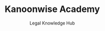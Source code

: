 ---
title: "Kanoonwise Academy"
subtitle: "Legal Knowledge Hub"
hero:
  title: "Kanoonwise Academy"
  subtitle: "Your comprehensive resource for business legal knowledge and startup guidance"
  description: "Free articles, expert insights, and premium workshops to help you navigate the legal landscape."
stats:
  - label: "Free Articles"
    value: "100+"
  - label: "Expert Guides" 
    value: "50+"
  - label: "New Content"
    value: "Weekly"

categories:
  - id: "all"
    name: "All Topics"
    icon: "fas fa-th-large"
  - id: "business-law"
    name: "Business Law"
    icon: "fas fa-briefcase"
  - id: "startup-guide"
    name: "Startup Guide"
    icon: "fas fa-rocket"
  - id: "compliance"
    name: "Compliance"
    icon: "fas fa-shield-alt"
  - id: "ip-law"
    name: "IP Law"
    icon: "fas fa-lightbulb"
  - id: "tech-law"
    name: "Tech Law"
    icon: "fas fa-laptop-code"

articles:
  - id: 1
    title: "Complete Guide to Private Limited Company Registration in India"
    excerpt: "Everything you need to know about registering a private limited company, from documentation to timeline and costs."
    category: "business-law"
    readTime: "8 min read"
    image: "/academy-business-registration.jpg"
    featured: true
  - id: 2
    title: "Startup Legal Checklist: 10 Essential Steps Before Launch"
    excerpt: "Critical legal steps every startup founder must complete before launching their business to avoid future complications."
    category: "startup-guide"
    readTime: "6 min read"
    image: "/academy-startup-checklist.jpg"
    featured: true
  - id: 3
    title: "Trademark Registration: Protecting Your Brand Identity"
    excerpt: "Step-by-step guide to trademark registration, including costs, timeline, and common mistakes to avoid."
    category: "ip-law"
    readTime: "7 min read"
    image: "/academy-trademark.jpg"
    featured: true
  - id: 4
    title: "GST Compliance for New Businesses: A Beginner's Guide"
    excerpt: "Understanding GST registration, filing requirements, and compliance obligations for new business owners."
    category: "compliance"
    readTime: "5 min read"
    image: "/academy-gst-compliance.jpg"
    featured: false
  - id: 5
    title: "Data Protection Laws for Tech Startups"
    excerpt: "Navigate data protection regulations and privacy laws that affect technology companies and startups."
    category: "tech-law"
    readTime: "9 min read"
    image: "/academy-data-protection.jpg"
    featured: false
  - id: 6
    title: "Employment Law Basics for Growing Companies"
    excerpt: "Essential employment law knowledge for companies hiring their first employees and scaling teams."
    category: "business-law"
    readTime: "6 min read"
    image: "/academy-employment-law.jpg"
    featured: false

upcomingEvents:
  - id: 1
    title: "Startup Legal Workshop: From Idea to Incorporation"
    date: "March 15, 2024"
    time: "2:00 PM - 4:00 PM IST"
    type: "Workshop"
    price: "₹999"
    description: "Interactive workshop covering legal essentials for startup founders"
  - id: 2
    title: "IP Protection Masterclass for Tech Companies"
    date: "March 22, 2024"
    time: "3:00 PM - 5:00 PM IST"
    type: "Masterclass"
    price: "₹1,499"
    description: "Deep dive into intellectual property protection strategies"
  - id: 3
    title: "Compliance Automation: Tools and Best Practices"
    date: "March 29, 2024"
    time: "11:00 AM - 12:30 PM IST"
    type: "Webinar"
    price: "Free"
    description: "Learn about tools and systems to automate business compliance"
---